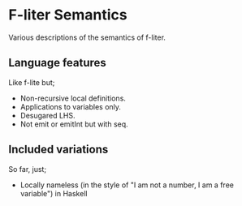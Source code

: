 F-liter Semantics
===================

Various descriptions of the semantics of f-liter.

Language features
-----------------

Like f-lite but;

* Non-recursive local definitions.
* Applications to variables only.
* Desugared LHS.
* Not emit or emitInt but with seq.

Included variations
-------------------

So far, just;

* Locally nameless (in the style of "I am not a number, I am a free variable") in Haskell